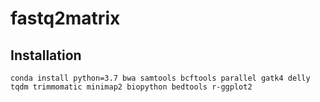 # fastq2matrix

## Installation

```
conda install python=3.7 bwa samtools bcftools parallel gatk4 delly tqdm trimmomatic minimap2 biopython bedtools r-ggplot2
```
